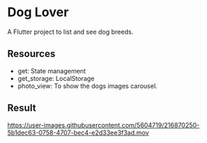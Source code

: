# Dog Lover

A Flutter project to list and see dog breeds.

## Resources

 - get: State management
 - get_storage: LocalStorage
 - photo_view: To show the dogs images carousel.
 
 ## Result
 

https://user-images.githubusercontent.com/5604719/216870250-5b1dec63-0758-4707-bec4-e2d33ee3f3ad.mov


